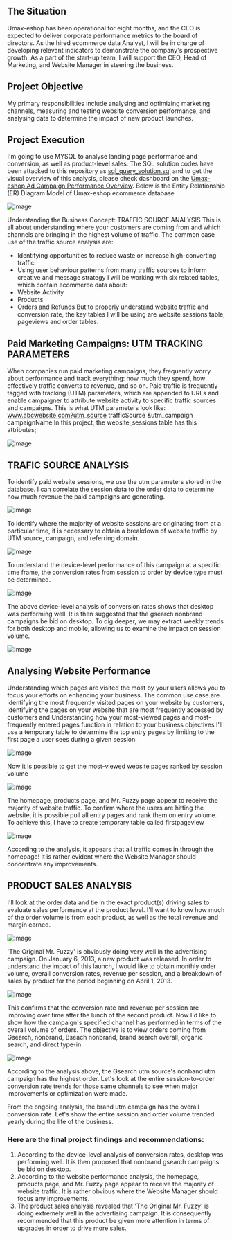 ## The Situation
Umax-eshop has been operational for eight months, and the CEO is expected to deliver corporate performance metrics to the board of directors. As the hired ecommerce data Analyst, I will be in charge of developing relevant indicators to demonstrate the company's prospective growth.
As a part of the start-up team, I will support the CEO, Head of Marketing, and Website Manager in steering the business.
## Project Objective
My primary responsibilities include analysing and optimizing marketing channels, measuring and testing website conversion performance, and analysing data to determine the impact of new product launches.
## Project Execution
I'm going to use MYSQL to analyse landing page performance and conversion, as well as product-level sales. The SQL solution codes have been attacked to this repository as [sql_query_solution.sql](https://github.com/nelson-analytics/Ecommerce_Business_Intelligence_project/sql_query_solution.sql) and to get the visual overview of this analysis, please check dashboard on the [Umax-eshop Ad Campaign Performance Overview](https://public.tableau.com/app/profile/nelson4083/viz/Umax-eshopAdCampaignPerformanceOverview/Overview?publish=yes).
Below is the Entity Relationship (ER) Diagram Model of Umax-eshop ecommerce database


![image](https://user-images.githubusercontent.com/102745680/211790796-f2064a57-6b11-4016-80ee-801618f4e52e.png)

 
Understanding the Business Concept: TRAFFIC SOURCE ANALYSIS
This is all about understanding where your customers are coming from and which channels are bringing in the highest volume of traffic.
The common case use of the traffic source analysis are:
-	Identifying opportunities to reduce waste or increase high-converting traffic
-	Using user behaviour patterns from many traffic sources to inform creative and message strategy
I will be working with six related tables, which contain ecommerce data about:
-	Website Activity
-	Products
-	Orders and Refunds
But to properly understand website traffic and conversion rate, the key tables I will be using are website sessions table, pageviews and order tables. 
## Paid Marketing Campaigns: UTM TRACKING PARAMETERS
When companies run paid marketing campaigns, they frequently worry about performance and track everything: how much they spend, how effectively traffic converts to revenue, and so on.
Paid traffic is frequently tagged with tracking (UTM) parameters, which are appended to URLs and enable campaigner to attribute website activity to specific traffic sources and campaigns.
This is what UTM parameters look like: www.abcwebsite.com?utm_source trafficSource &utm_campaign campaignName
In this project, the website_sessions table has this attributes;



![image](https://user-images.githubusercontent.com/102745680/211791495-c2b4eb4e-4d14-4c15-a074-4b29490c32ab.png)

 
## TRAFIC SOURCE ANALYSIS
To identify paid website sessions, we use the utm parameters stored in the database. I can correlate the session data to the order data to determine how much revenue the paid campaigns are generating.



![image](https://user-images.githubusercontent.com/102745680/211791576-75eb4934-c1c4-4c26-8b79-7110aafe119a.png)

 
To identify where the majority of website sessions are originating from at a particular time, it is necessary to obtain a breakdown of website traffic by UTM source, campaign, and referring domain.



![image](https://user-images.githubusercontent.com/102745680/211791633-8733e245-de96-434b-93cf-12ba1e8daa9c.png)

 
To understand the device-level performance of this campaign at a specific time frame, the conversion rates from session to order by device type must be determined.



![image](https://user-images.githubusercontent.com/102745680/211791691-ffd946e6-c601-49d8-8c30-303eeeb8c1bb.png)

 
The above device-level analysis of conversion rates shows that desktop was performing well. It is then suggested that the gsearch nonbrand campaigns be bid on desktop.
To dig deeper, we may extract weekly trends for both desktop and mobile, allowing us to examine the impact on session volume.



 ![image](https://user-images.githubusercontent.com/102745680/211791737-d88ff3b4-23f3-450c-9122-4a41026a5aa6.png)

## Analysing Website Performance
Understanding which pages are visited the most by your users allows you to focus your efforts on enhancing your business.
The common use case are identifying the most frequently visited pages on your website by customers, identifying the pages on your website that are most frequently accessed by customers and Understanding how your most-viewed pages and most-frequently entered pages function in relation to your business objectives
I'll use a temporary table to determine the top entry pages by limiting to the first page a user sees during a given session.



![image](https://user-images.githubusercontent.com/102745680/211791816-138e02e3-35c0-4341-9866-f63485bb616a.png)

 
Now it is possible to get the most-viewed website pages ranked by session volume



![image](https://user-images.githubusercontent.com/102745680/211791864-cc626e78-16a9-4ed6-83cb-e0c84291fb25.png)

 
The homepage, products page, and Mr. Fuzzy page appear to receive the majority of website traffic.
To confirm where the users are hitting the website, it is possible pull all entry pages and rank them on entry volume. To achieve this, I have to create temporary table called firstpageview



![image](https://user-images.githubusercontent.com/102745680/211791946-83d2f06d-7afd-4df7-8990-6bacd3708f92.png)

 
According to the analysis, it appears that all traffic comes in through the homepage!
It is rather evident where the Website Manager should concentrate any improvements.
## PRODUCT SALES ANALYSIS
I'll look at the order data and tie in the exact product(s) driving sales to evaluate sales performance at the product level.
I'll want to know how much of the order volume is from each product, as well as the total revenue and margin earned.



![image](https://user-images.githubusercontent.com/102745680/211792010-3d665243-8178-4e13-b300-c7b961c681b9.png)

 
'The Original Mr. Fuzzy' is obviously doing very well in the advertising campaign.
On January 6, 2013, a new product was released. In order to understand the impact of this launch, I would like to obtain monthly order volume, overall conversion rates, revenue per session, and a breakdown of sales by product for the period beginning on April 1, 2013.




![image](https://user-images.githubusercontent.com/102745680/211792076-4f6336c0-ea6c-48d5-b3c1-e202fb577546.png)

 
This confirms that the conversion rate and revenue per session are improving over time after the lunch of the second product.
Now I'd like to show how the campaign's specified channel has performed in terms of the overall volume of orders. The objective is to view orders coming from Gsearch, nonbrand, Bseach nonbrand, brand search overall, organic search, and direct type-in.



![image](https://user-images.githubusercontent.com/102745680/211792179-9f26937d-1ee0-4366-9020-a0094ee03a41.png)

 
According to the analysis above, the Gsearch utm source's nonband utm campaign has the highest order.
Let's look at the entire session-to-order conversion rate trends for those same channels to see when major improvements or optimization were made.
 
From the ongoing analysis, the brand utm campaign has the overall conversion rate. 
Let's show the entire session and order volume trended yearly during the life of the business.
 
### Here are the final project findings and recommendations:
1.	According to the device-level analysis of conversion rates, desktop was performing well. It is then proposed that nonbrand gsearch campaigns be bid on desktop.
2.	According to the website performance analysis, the homepage, products page, and Mr. Fuzzy page appear to receive the majority of website traffic. It is rather obvious where the Website Manager should focus any improvements.
3.	The product sales analysis revealed that 'The Original Mr. Fuzzy' is doing extremely well in the advertising campaign. It is consequently recommended that this product be given more attention in terms of upgrades in order to drive more sales. 

